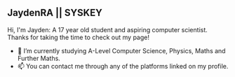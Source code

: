 <h2>JaydenRA || SYSKEY</h2>
Hi, I'm Jayden: A 17 year old student and aspiring computer scientist. 
Thanks for taking the time to check out my page!

- :notebook: I’m currently studying A-Level Computer Science, Physics, Maths and Further Maths.
- 📫 You can contact me through any of the platforms linked on my profile.
